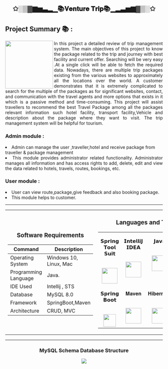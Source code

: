 <h2 align="center">✩░▒▓▆▅▃▂▁📚𝐕𝐞𝐧𝐭𝐮𝐫𝐞 𝐓𝐫𝐢𝐩📚▁▂▃▅▆▓▒░✩</h2>
<h2>Project Summary 📚 :</h2>
<img align="left" width="153" src="https://user-images.githubusercontent.com/103574856/208286121-ecfcf278-948a-4a4c-a912-bfe9f1267dcc.png"/>
<p align="justify">In this project a detailed review of trip management system. The main objectives of this project to know the package related to the trip and journey with best facility and current offer. Searching will be very easy .At a single click will be able to fetch the required data. Nowadays, there are multiple trip packages existing from the various websites to approximately all the locations over the world. A customer demonstrates that it is extremely complicated to search for the multiple of the packages as for significant websites, contact, and communication with the travel agents and more options that exists in it which is a passive method and time-consuming. This project will assist travellers to recommend the best Travel Package among all the packages relevant information such hotel facility, transport facility,Vehicle and description about the package where they want to visit. The trip management system will be helpful for tourism.</p>



<h3>Admin module :</h3>
<li>Admin can manage the user ,traveller,hotel and receive package from traveller & package management</li>
<li align="justify">This module provides administrator related functionality. Administrator manages all information and has access rights to add, delete, edit and view the data related to hotels, travels, routes, bookings, etc.</li>
<h3>User module :</h3>
<li>User can view route,package,give feedback and also booking package.</li>
<li>This module helps to customer.</li>

<hr>

<table align="center">
<tbody>
<tr align="top">
<td width="20%" align="center">

<h3>Software Requirements</h3>
  
| Command | Description |
| --- | --- |
| Operating System | Windows 10, Linux, Mac |
| Programming Language | Java. |
| IDE Used | Intellij , STS |
| Database  | MySQL 8.0 |
| Framework  | SpringBoot,Maven |
| Architecture  | CRUD, MVC |
  
</td>
<td width="20%" align="center">
<h3>Languages and Tools:</h3>
<table align="center">
<tbody>
<tr valign="top">
<td width="15%" align="center">
<p dir="auto"><span>𝗦𝗽𝗿𝗶𝗻𝗴 𝗧𝗼𝗼𝗹 𝗦𝘂𝗶𝘁</span><br><br></p>
<a><img src="https://spring.io/images/logo-spring-tools-gear-3dbfa4e3714afa9d58885422ec7ac8e5.svg" height="50"></a>
<td width="15%" align="center">
<p dir="auto"><span>𝗜𝗻𝘁𝗲𝗹𝗹𝗶𝗝 𝗜𝗗𝗘𝗔</span><br><br></p>
<a><img src="https://upload.wikimedia.org/wikipedia/commons/9/9c/IntelliJ_IDEA_Icon.svg" height = "50"></a>
</td>
<td width="15%" align="center">
<p dir="auto"><span>𝗝𝗮𝘃𝗮</span><br><br></p>
<a><img src="https://cdn.jsdelivr.net/npm/programming-languages-logos/src/java/java.png" height="50"></a>
</td>
<td width="15%" align="center">
<p dir="auto"><span>𝐌𝐲𝐒𝐐𝐋</span><br><br></p>
<a><img src="https://user-images.githubusercontent.com/103574856/208289464-84fa15f0-e608-48f1-82bd-565e0f776243.png" height="50"></a>
</td>
</tr>

<tr valign="top">
<td width="15%" align="center">
<p dir="auto"><span>𝗦𝗽𝗿𝗶𝗻𝗴 𝗕𝗼𝗼𝘁</span><br><br></p>
<a><img src="https://spring.io/images/projects/spring-edf462fec682b9d48cf628eaf9e19521.svg" height="40"></a>
</td>
<td width="15%" align="center">
<p dir="auto"><span>𝐌𝐚𝐯𝐞𝐧</span><br><br></p>
<a><img src="https://user-images.githubusercontent.com/103574856/208289206-2e81be61-cdf4-4667-ac8f-2bacdadefb25.png" height="50"></a>
</td>
<td width="15%" align="center">
<p dir="auto"><span>𝐇𝐢𝐛𝐞𝐫𝐧𝐚𝐭𝐞</span><br><br></p>
<a><img src="https://user-images.githubusercontent.com/103574856/208289363-3db3173b-fdb9-4306-94fa-05290df04561.PNG" height="50"></a>
</td>
</tr>

</td>
</tr>
</tbody>
</table>

</table>

<hr>

<h3 align="center">MySQL Schema Database Structure</h3>
<p align="center"><img src="https://user-images.githubusercontent.com/103574856/208289732-29376827-ee8c-42da-8422-e516beeb9c70.png"/></p>
